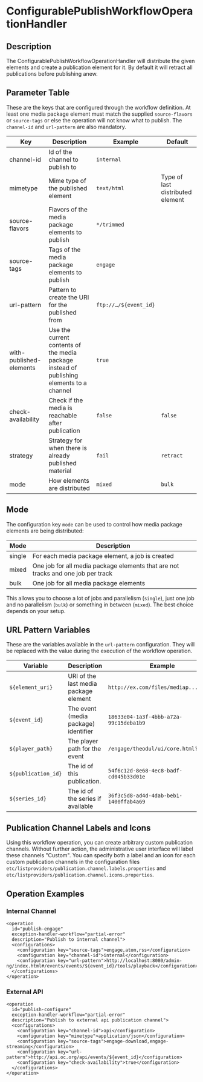 ConfigurablePublishWorkflowOperationHandler
===========================================


Description
-----------

The ConfigurablePublishWorkflowOperationHandler will distribute the given elements and create a publication element for
it. By default it will retract all publications before publishing anew.


Parameter Table
---------------

These are the keys that are configured through the workflow definition. At least one media package element must match
the supplied `source-flavors` or `source-tags` or else the operation will not know what to publish. The `channel-id` and
`url-pattern` are also mandatory.

|Key                    |Description                                          |Example    |Default  |
|-----------------------|-----------------------------------------------------|-----------|---------|
|channel-id             |Id of the channel to publish to                      |`internal` |         |
|mimetype               |Mime type of the published element                   |`text/html`|Type of last distributed element|
|source-flavors         |Flavors of the media package elements to publish     |`*/trimmed`|         |
|source-tags            |Tags of the media package elements to publish        |`engage`   |         |
|url-pattern            |Pattern to create the URI for the published from     |`ftp://…/${event_id}`|  |
|with-published-elements|Use the current contents of the media package instead of publishing elements to a channel|`true`|  |
|check-availability     |Check if the media is reachable after publication    |`false`    |`false`  |
|strategy               |Strategy for when there is already published material|`fail`     |`retract`|
|mode                   |How elements are distributed                         |`mixed`    |`bulk`   |


Mode
----

The configuration key `mode` can be used to control how media package elements are being distributed:

|Mode   |Description                                                                      |
|-------|---------------------------------------------------------------------------------|
|single |For each media package element, a job is created                                 |
|mixed  |One job for all media package elements that are not tracks and one job per track |
|bulk   |One job for all media package elements                                           |

This allows you to choose a lot of jobs and parallelism (`single`), just one job and no parallelism (`bulk`)
or something in between (`mixed`). The best choice depends on your setup.


URL Pattern Variables
---------------------

These are the variables available in the `url-pattern` configuration. They will be replaced with the value during the
execution of the workflow operation.

|Variable           |Description                               |Example                               |
|-------------------|------------------------------------------|--------------------------------------|
|`${element_uri}`   |URI of the last media package element     |`http://ex.com/files/mediap...xy.mp4` |
|`${event_id}`      |The event (media package) identifier      |`18633e04-1a3f-4bbb-a72a-99c15deba1b9`|
|`${player_path}`   |The player path for the event             |`/engage/theodul/ui/core.html?id=`    |
|`${publication_id}`|The id of this publication.               |`54f6c12d-8e68-4ec8-badf-cd045b33d01e`|
|`${series_id}`     |The id of the series if available         |`36f3c5d8-ad4d-4dab-beb1-1400ffab4a69`|


Publication Channel Labels and Icons
------------------------------------

Using this workflow operation, you can create arbitrary custom publication channels. Without further action, the
administrative user interface will label these channels "Custom". You can specify both a label and an icon for each
custom publication channels in the configuration files `etc/listproviders/publication.channel.labels.properties` and
`etc/listproviders/publication.channel.icons.properties`.


Operation Examples
------------------

### Internal Channel

    <operation
      id="publish-engage"
      exception-handler-workflow="partial-error"
      description="Publish to internal channel">
      <configurations>
        <configuration key="source-tags">engage,atom,rss</configuration>
        <configuration key="channel-id">internal</configuration>
        <configuration key="url-pattern">http://localhost:8080/admin-ng/index.html#/events/events/${event_id}/tools/playback</configuration>
      </configurations>
    </operation>

### External API

    <operation
      id="publish-configure"
      exception-handler-workflow="partial-error"
      description="Publish to external api publication channel">
      <configurations>
        <configuration key="channel-id">api</configuration>
        <configuration key="mimetype">application/json</configuration>
        <configuration key="source-tags">engage-download,engage-streaming</configuration>
        <configuration key="url-pattern">http://api.oc.org/api/events/${event_id}</configuration>
        <configuration key="check-availability">true</configuration>
      </configurations>
    </operation>
